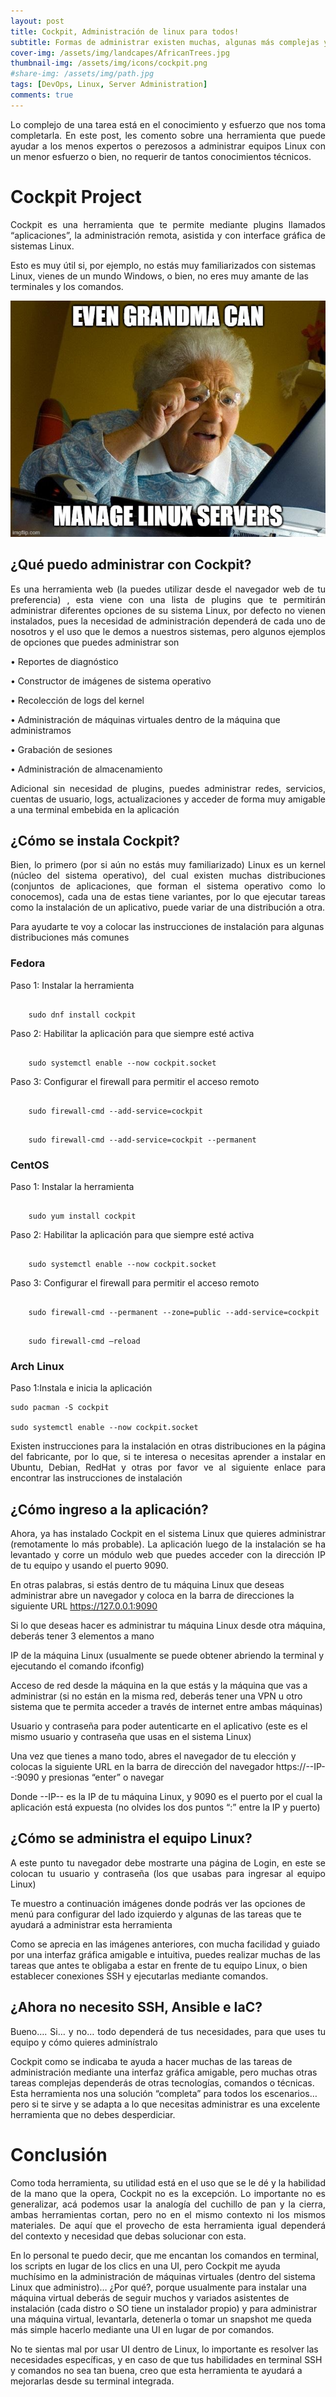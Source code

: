 ```yaml
---
layout: post
title: Cockpit, Administración de linux para todos!
subtitle: Formas de administrar existen muchas, algunas más complejas y profesionales, pero en determinadas circunstancias no se amerita tanta complejidad 
cover-img: /assets/img/landcapes/AfricanTrees.jpg
thumbnail-img: /assets/img/icons/cockpit.png
#share-img: /assets/img/path.jpg
tags: [DevOps, Linux, Server Administration]
comments: true
---
```


<p style='text-align: justify;'>
Lo complejo de una tarea está en el conocimiento y esfuerzo que nos toma completarla. En este post, les comento sobre una herramienta que puede ayudar a los menos expertos o perezosos a administrar equipos Linux con un menor esfuerzo o bien, no requerir de tantos conocimientos técnicos. 
</p>

# Cockpit Project
<p style='text-align: justify;'>
Cockpit es una herramienta que te permite mediante plugins llamados “aplicaciones”, la administración remota, asistida y con interface gráfica de sistemas Linux. 

Esto es muy útil si, por ejemplo, no estás muy familiarizados con sistemas Linux, vienes de un mundo Windows, o bien, no eres muy amante de las terminales y los comandos.  
</p>

![alt text](../assets/img/memes/GrandmaAdminister.png "Granma Linux")

## ¿Qué puedo administrar con Cockpit? 
<p style='text-align: justify;'>
Es una herramienta web (la puedes utilizar desde el navegador web de tu preferencia) , esta viene con una lista de plugins que te permitirán administrar diferentes opciones de su sistema Linux, por defecto no vienen instalados, pues la necesidad de administración dependerá de cada uno de nosotros y el uso que le demos a nuestros sistemas, pero algunos ejemplos de opciones que puedes administrar son 
</p>

• Reportes de diagnóstico 

• Constructor de imágenes de sistema operativo 

• Recolección de logs del kernel 

• Administración de máquinas virtuales dentro de la máquina que administramos 

• Grabación de sesiones 

• Administración de almacenamiento 

<p style='text-align: justify;'>
Adicional sin necesidad de plugins, puedes administrar redes, servicios, cuentas de usuario, logs, actualizaciones y acceder de forma muy amigable a una terminal embebida en la aplicación 
</p>

## ¿Cómo se instala Cockpit? 
<p style='text-align: justify;'>
Bien, lo primero (por si aún no estás muy familiarizado) Linux es un kernel (núcleo del sistema operativo), del cual existen muchas distribuciones (conjuntos de aplicaciones, que forman el sistema operativo como lo conocemos), cada una de estas tiene variantes, por lo que ejecutar tareas como la instalación de un aplicativo, puede variar de una distribución a otra. 

Para ayudarte te voy a colocar las instrucciones de instalación para algunas distribuciones más comunes 
</p>

### Fedora
Paso 1: Instalar la herramienta 
<pre><code>
    sudo dnf install cockpit 
</code></pre>
Paso 2: Habilitar la aplicación para que siempre esté activa 
<pre><code>
    sudo systemctl enable --now cockpit.socket 
</code></pre>
Paso 3: Configurar el firewall para permitir el acceso remoto 
<pre><code>
    sudo firewall-cmd --add-service=cockpit 
</code></pre>
<pre><code>
    sudo firewall-cmd --add-service=cockpit --permanent 
</code></pre>   

### CentOS
Paso 1: Instalar la herramienta 
<pre><code>
    sudo yum install cockpit 
</code></pre>  
Paso 2: Habilitar la aplicación para que siempre esté activa 
<pre><code>
    sudo systemctl enable --now cockpit.socket  
</code></pre>  
Paso 3: Configurar el firewall para permitir el acceso remoto 
<pre><code>
    sudo firewall-cmd --permanent --zone=public --add-service=cockpit 
</code></pre>  
<pre><code>
    sudo firewall-cmd –reload 
</code></pre>  
        

### Arch Linux
<p style='text-align: justify;'>
Paso 1:Instala e inicia la aplicación 

    sudo pacman -S cockpit 

    sudo systemctl enable --now cockpit.socket 
</p>

<p style='text-align: justify;'>
Existen instrucciones para la instalación en otras distribuciones en la página del fabricante, por lo que, si te interesa o necesitas aprender a instalar en Ubuntu, Debian, RedHat y otras por favor ve al siguiente enlace para encontrar las instrucciones de instalación 
</p>

## ¿Cómo ingreso a la aplicación? 
<p style='text-align: justify;'>
Ahora, ya has instalado Cockpit en el sistema Linux que quieres administrar (remotamente lo más probable). La aplicación luego de la instalación se ha levantado y corre un módulo web que puedes acceder con la dirección IP de tu equipo y usando el puerto 9090. 

En otras palabras, si estás dentro de tu máquina Linux que deseas administrar abre un navegador y coloca en la barra de direcciones la siguiente URL https://127.0.0.1:9090 

Si lo que deseas hacer es administrar tu máquina Linux desde otra máquina, deberás tener 3 elementos a mano 

IP de la máquina Linux (usualmente se puede obtener abriendo la terminal y ejecutando el comando ifconfig) 

Acceso de red desde la máquina en la que estás y la máquina que vas a administrar (si no están en la misma red, deberás tener una VPN u otro sistema que te permita acceder a través de internet entre ambas máquinas) 

Usuario y contraseña para poder autenticarte en el aplicativo (este es el mismo usuario y contraseña que usas en el sistema Linux) 

Una vez que tienes a mano todo, abres el navegador de tu elección y colocas la siguiente URL en la barra de dirección del navegador https://--IP--:9090 y presionas “enter” o navegar 

Donde --IP-- es la IP de tu máquina Linux, y 9090 es el puerto por el cual la aplicación está expuesta (no olvides los dos puntos “:” entre la IP y puerto) 
</p>

## ¿Cómo se administra el equipo Linux? 
<p style='text-align: justify;'>
A este punto tu navegador debe mostrarte una página de Login, en este se colocan tu usuario y contraseña (los que usabas para ingresar al equipo Linux) 

Te muestro a continuación imágenes donde podrás ver las opciones de menú para configurar del lado izquierdo y algunas de las tareas que te ayudará a administrar esta herramienta   

Como se aprecia en las imágenes anteriores, con mucha facilidad y guiado por una interfaz gráfica amigable e intuitiva, puedes realizar muchas de las tareas que antes te obligaba a estar en frente de tu equipo Linux, o bien establecer conexiones SSH y ejecutarlas mediante comandos. 
</p>

## ¿Ahora no necesito SSH, Ansible e IaC? 
<p style='text-align: justify;'>
Bueno…. Si… y no… todo dependerá de tus necesidades, para que uses tu equipo y cómo quieres adminístralo 

Cockpit como se indicaba te ayuda a hacer muchas de las tareas de administración mediante una interfaz gráfica amigable, pero muchas otras tareas complejas dependerás de otras tecnologías, comandos o técnicas. Esta herramienta nos una solución “completa” para todos los escenarios… pero si te sirve y se adapta a lo que necesitas administrar es una excelente herramienta que no debes desperdiciar. 
</p>

# Conclusión
<p style='text-align: justify;'>
Como toda herramienta, su utilidad está en el uso que se le dé y la habilidad de la mano que la opera, Cockpit no es la excepción. Lo importante no es generalizar, acá podemos usar la analogía del cuchillo de pan y la cierra, ambas herramientas cortan, pero no en el mismo contexto ni los mismos materiales. De aquí que el provecho de esta herramienta igual dependerá del contexto y necesidad que debas solucionar con esta. 

En lo personal te puedo decir, que me encantan los comandos en terminal, los scripts en lugar de los clics en una UI, pero Cockpit me ayuda muchísimo en la administración de máquinas virtuales (dentro del sistema Linux que administro)… ¿Por qué?, porque usualmente para instalar una máquina virtual deberás de seguir muchos y variados asistentes de instalación (cada distro o SO tiene un instalador propio) y para administrar una máquina virtual, levantarla, detenerla o tomar un snapshot me queda más simple hacerlo mediante una UI en lugar de por comandos. 

No te sientas mal por usar UI dentro de Linux, lo importante es resolver las necesidades específicas, y en caso de que tus habilidades en terminal SSH y comandos no sea tan buena, creo que esta herramienta te ayudará a mejorarlas desde su terminal integrada. 
</p>
